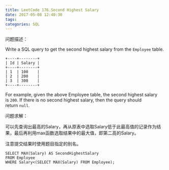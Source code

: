 ```yaml
---
title: LeetCode 176.Second Highest Salary
date: 2017-05-08 12:40:30
tags:
categories: SQL
---
```


问题描述：

Write a SQL query to get the second highest salary from the `Employee` table.

```
+----+--------+
| Id | Salary |
+----+--------+
| 1  | 100    |
| 2  | 200    |
| 3  | 300    |
+----+--------+

```

For example, given the above Employee table, the second highest salary is `200`. If there is no second highest salary, then the query should return `null`.

问题求解：

可以先查询出最高的Salary，再从原表中选取Salary低于此最高值的记录作为结果，最后再利用max函数选取结果中的最大值，即第二高的Salary。

注意提交结果时使用题目指定的别名。

```
SELECT MAX(Salary) AS SecondHighestSalary 
FROM Employee 
WHERE Salary<(SELECT MAX(Salary) FROM Employee);
```